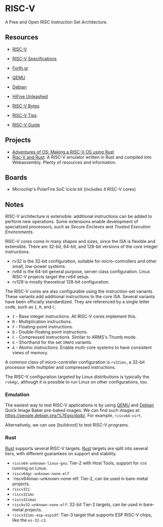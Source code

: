 RISC-V
======

A Free and Open RISC Instruction Set Architecture.


Resources
---------

 - [RISC-V](https://riscv.org/)
 - [RISC-V Specifications](https://riscv.org/specifications/)

 - [Forth.gr](https://riscv.ics.forth.gr/)
 - [QEMU](https://wiki.qemu.org/Documentation/Platforms/RISCV)
 - [Debian](https://wiki.debian.org/RISC-V)

 - [HiFive Unleashed](https://www.sifive.com/boards/hifive-unleashed)

 - [RISC-V Bytes](https://danielmangum.com/categories/risc-v-bytes/)
 - [RISC-V Tips](https://danielmangum.com/risc-v-tips/)

 - [RISC-V Guide](https://github.com/mikeroyal/RISC-V-Guide)


Projects
--------
 - [Adventures of OS: Making a RISC-V OS using Rust](http://osblog.stephenmarz.com/)
 - [Risc-V and Rust](https://github.com/takahirox/riscv-rust):
   A RISC-V emulator written in Rust and compiled into Webassembly.
   Plenty of resources and information.


Boards
------

 - Microchip's PolarFire SoC Icicle kit (includes 4 RISC-V cores)

Notes
-----

RISC-V architecture is extensible:  additional instructions can be added to
perform new operations.  Some extensions enable development of specialized
processors, such as _Secure Enclaves_ and _Trusted Execution Environments_.

RISC-V cores come in many shapes and sizes, since the ISA is flexible and
extensible.  There are 32-bit, 64-bit, and 128-bit versions of the core integer
instructions.

 - _rv32_ is the 32-bit configuration, suitable for micro-controllers and other
   small, low-power systems.
 - _rv64_ is the 64-bit general purpose, server class configuration.
   Linux RISC-V projects target the _rv64_ setup.
 - _rv128_ is mostly theoretical 128-bit configuration.

The RISC-V cores are also configurable using the instruction-set variants.
These variants add additional instructions to the core ISA.
Several variants have been officially standardized.  They are referenced by a
single letter code, such as `I`, `M`, and `C`.

 - `I` - Base integer instructions.  All RISC-V cores implement this.
 - `M` - Multiplication instructions.
 - `F` - Floating-point instructions.
 - `D` - Double-floating point instructions.
 - `C` - Compressed instructions.  Similar to ARMS's Thumb mode.
 - `G` - Shorthand for the set `IMAFD` variants.
 - `A` - Atomic instructions.  Enable multi-core systems to have consistent
	 views of memory.

A common class of micro-controller configuration is `rv32imc`, a 32-bit
processor with multiplier and compressed instructions.

The RISC-V configuration targeted by Linux distributions is typically the
`rv64gc`, although it is possible to run Linux on other configurations, too.

### Emulation ###

The easiest way to test RISC-V applications is by using [QEMU] and [Debian]
Quick Image Baker pre-baked images.  We can find such images at:
<https://people.debian.org/%7Egio/dqib/>.  For example, `riscv64-virt`.

Alternatively, we can use [buildroot] to test RISC-V programs.

### Rust ###

[Rust] supports several RISC-V targets.  [Rust] targets are split into several
tiers, with different guarantees on support and stability.

 - `riscv64-unknown-linux-gnu`:
   Tier-2 with Host Tools, support for `std` running on Linux.
 - `riscv64gc-unknown-none-elf`
 - `riscv64imac-unknown-none-elf:
   Tier-2, can be used in bare-metal projects.
 - `riscv32i`
 - `riscv32imc`
 - `riscv32imac`
 - `risckv32-unknown-none-elf`:  32-bit Tier-2 targets, can be used in
   bare-metal projects.
 - `riscv32imc-esp-espidf`:  Tier-3 target that supports ESP RISC-V chips, like
   the `es-32-c3`.

[buildboot]:	https://github.com/buildroot/buildroot
[Debian]:	https://www.debian.org/
[QEMU]:		https://www.qemu.org/
[Rust]:		https://www.rust-lang.org/
